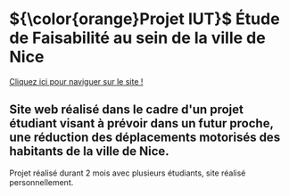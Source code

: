 <script src='https://cdn.jsdelivr.net/gh/eddymens/markdown-external-link-script@v2.0.0/main.min.js'></script>

<h1>${\color{orange}Projet IUT}$ Étude de Faisabilité au sein de la ville de Nice</h1>

<a href="https://valuthringer.github.io/IUT_Projet_EtudeFaisabiliteNice" target="_blank">Cliquez ici pour naviguer sur le site !</a>

<h2>Site web réalisé dans le cadre d'un projet étudiant visant à prévoir dans un futur proche, une réduction des déplacements motorisés des habitants de la ville de Nice.</h2>

<p>Projet réalisé durant 2 mois avec plusieurs étudiants, site réalisé personnellement.</p>

